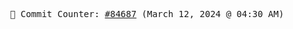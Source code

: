 <p align="center">
    <samp>
        📮 Commit Counter: <a href="https://github.com/Javascript-void0/Javascript-void0/commits/main">#84687</a> (March 12, 2024 @ 04:30 AM)
    </samp>
</p>